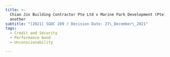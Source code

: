 ```yaml
---
title: >-
  Chian Jin Building Contractor Pte Ltd v Marine Park Development (Pte) Ltd and
  another
subtitle: "[2021] SGDC 289 / Decision Date: 27\_December\_2021"
tags:
  - Credit and Security
  - Performance bond
  - Unconscionability

---
```

